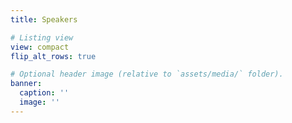 ```yaml
---
title: Speakers

# Listing view
view: compact
flip_alt_rows: true

# Optional header image (relative to `assets/media/` folder).
banner:
  caption: ''
  image: ''
---
```

